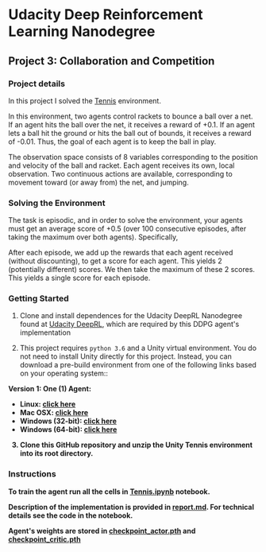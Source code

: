 # Udacity Deep Reinforcement Learning Nanodegree

## Project 3: Collaboration and Competition

### Project details

In this project I solved the [Tennis](https://github.com/Unity-Technologies/ml-agents/blob/master/docs/Learning-Environment-Examples.md#tennis) environment.

In this environment, two agents control rackets to bounce a ball over a net. If an agent hits the ball over the net, it receives a reward of +0.1. If an agent lets a ball hit the ground or hits the ball out of bounds, it receives a reward of -0.01. Thus, the goal of each agent is to keep the ball in play.

The observation space consists of 8 variables corresponding to the position and velocity of the ball and racket. Each agent receives its own, local observation. Two continuous actions are available, corresponding to movement toward (or away from) the net, and jumping.

### Solving the Environment

The task is episodic, and in order to solve the environment, your agents must get an average score of +0.5 (over 100 consecutive episodes, after taking the maximum over both agents). Specifically,

After each episode, we add up the rewards that each agent received (without discounting), to get a score for each agent. This yields 2 (potentially different) scores. We then take the maximum of these 2 scores.
This yields a single score for each episode.

### Getting Started

1. Clone and install dependences for the Udacity DeepRL Nanodegree found at [Udacity DeepRL](https://github.com/udacity/deep-reinforcement-learning#dependencies), which are required by this DDPG agent's implementation

2. This project requires `python 3.6` and a Unity virtual environment. You do not need to install Unity directly for this project. Instead, you can download a pre-build environment from one of the following links based on your operating system::<br>

<b>Version 1: One (1) Agent:<b><br>

- Linux: [click here](https://s3-us-west-1.amazonaws.com/udacity-drlnd/P3/Tennis/Tennis_Linux.zip)
- Mac OSX: [click here](https://s3-us-west-1.amazonaws.com/udacity-drlnd/P3/Tennis/Tennis.app.zip)
- Windows (32-bit): [click here](https://s3-us-west-1.amazonaws.com/udacity-drlnd/P3/Tennis/Tennis_Windows_x86.zip)
- Windows (64-bit): [click here](https://s3-us-west-1.amazonaws.com/udacity-drlnd/P3/Tennis/Tennis_Windows_x86_64.zip)

3. Clone this GitHub repository and unzip the Unity Tennis environment into its root directory.

### Instructions

To train the agent run all the cells in [Tennis.ipynb](Tennis.ipynb) notebook.

Description of the implementation is provided in [report.md](report.md).
For technical details see the code in the notebook.

Agent's weights are stored in [checkpoint_actor.pth](checkpoint_actor.pth) and [checkpoint_critic.pth](checkpoint_critic.pth)

